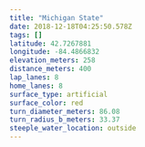 ```yaml
---
title: "Michigan State"
date: 2018-12-18T04:25:50.578Z
tags: []
latitude: 42.7267881
longitude: -84.4866832
elevation_meters: 258
distance_meters: 400
lap_lanes: 8
home_lanes: 8
surface_type: artificial
surface_color: red
turn_diameter_meters: 86.08
turn_radius_b_meters: 33.37
steeple_water_location: outside
---
```

